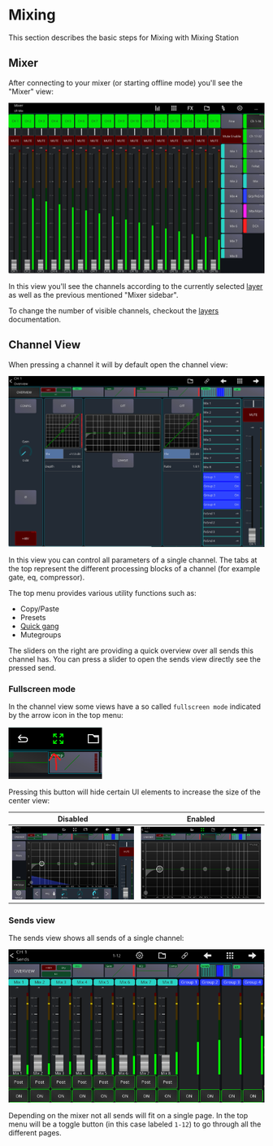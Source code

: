 # Mixing

This section describes the basic steps for Mixing with Mixing Station

## Mixer

After connecting to your mixer (or starting offline mode) you'll see the "Mixer" view:

![Mixer](img/mixer.png)

In this view you'll see the channels according to the currently selected [layer](layers.md)
as well as the previous mentioned "Mixer sidebar".

To change the number of visible channels, checkout the [layers](layers.md) documentation.

## Channel View

When pressing a channel it will by default open the channel view:

![channel view](img/channel-view.png)

In this view you can control all parameters of a single channel. The tabs at the top represent
the different processing blocks of a channel (for example gate, eq, compressor).

The top menu provides various utility functions such as:

- Copy/Paste
- Presets
- [Quick gang](channel-links.md#quick-gang)
- Mutegroups

The sliders on the right are providing a quick overview over all sends this channel has.
You can press a slider to open the sends view directly see the pressed send.

### Fullscreen mode

In the channel view some views have a so called `fullscreen mode` indicated by the arrow icon in the top menu:

![fullscreen mode](img/fullscreen-button.png)

Pressing this button will hide certain UI elements to increase the size of the center view:

| Disabled                                 | Enabled                                |
|------------------------------------------|----------------------------------------|
| ![disabled](img/fullscreen-disabled.png) | ![enabled](img/fullscreen-enabled.png) |

### Sends view

The sends view shows all sends of a single channel:

![Sends view](img/sends-view.png)

Depending on the mixer not all sends will fit on a single page. In the top menu will be a toggle button
(in this case labeled `1-12`) to go through all the different pages.